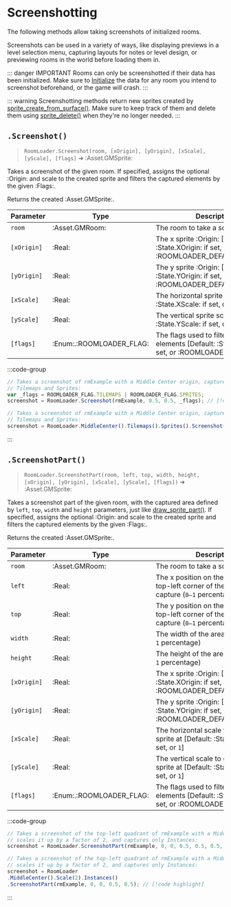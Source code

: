 # Screenshotting

The following methods allow taking screenshots of initialized rooms. 

Screenshots can be used in a variety of ways, like displaying previews in a level selection menu, capturing layouts for notes or level design, or previewing rooms in the world before loading them in.

::: danger IMPORTANT
Rooms can only be screenshotted if their data has been initialized. Make sure to [Initialize](/pages/api/roomLoader/data/#initialization) the data for any room you intend to screenshot beforehand, or the game will crash.
:::

::: warning
Screenshotting methods return new sprites created by [sprite_create_from_surface()](https://manual.gamemaker.io/monthly/en/GameMaker_Language/GML_Reference/Asset_Management/Sprites/Sprite_Manipulation/sprite_create_from_surface.htm).
Make sure to keep track of them and delete them using [sprite_delete()](https://manual.gamemaker.io/monthly/en/GameMaker_Language/GML_Reference/Asset_Management/Sprites/Sprite_Manipulation/sprite_delete.htm) when they're no longer needed.
:::

## `.Screenshot()`

> `RoomLoader.Screenshot(room, [xOrigin], [yOrigin], [xScale], [yScale], [flags]` ➜ :Asset.GMSprite:

Takes a screenshot of the given room. If specified, assigns the optional :Origin: and scale to the created sprite and filters the captured elements by the given :Flags:.

Returns the created :Asset.GMSprite:.

| Parameter | Type | Description |
|-----------|------|-------------|
| `room` | :Asset.GMRoom: | The room to take a screenshot of |
| `[xOrigin]` | :Real: | The x sprite :Origin: [Default: :State.XOrigin: if set, or :ROOMLOADER_DEFAULT_XORIGIN:] |
| `[yOrigin]` | :Real: | The y sprite :Origin: [Default: :State.YOrigin: if set, or :ROOMLOADER_DEFAULT_YORIGIN:] |
| `[xScale]` | :Real: | The horizontal sprite scale [Default: :State.XScale: if set, or `1`] |
| `[yScale]` | :Real: | The vertical sprite scale [Default: :State.YScale: if set, or `1`] |
| `[flags]` | :Enum:.:ROOMLOADER_FLAG: | The flags used to filter captured elements [Default: :State.Flags: if set, or :ROOMLOADER_FLAG:.`ALL`] |

:::code-group
```js [Regular]
// Takes a screenshot of rmExample with a Middle Center origin, captures only
// Tilemaps and Sprites:
var _flags = ROOMLOADER_FLAG.TILEMAPS | ROOMLOADER_FLAG.SPRITES;
screenshot = RoomLoader.Screenshot(rmExample, 0.5, 0.5, _flags); // [!code highlight]
```
```js [State]
// Takes a screenshot of rmExample with a Middle Center origin, captures only
// Tilemaps and Sprites:
screenshot = RoomLoader.MiddleCenter().Tilemaps().Sprites().Screenshot(rmExample); // [!code highlight]
```
:::

## `.ScreenshotPart()`

> `RoomLoader.ScreenshotPart(room, left, top, width, height, [xOrigin], [yOrigin], [xScale], [yScale], [flags])` ➜ :Asset.GMSprite:

Takes a screenshot part of the given room, with the captured area defined by `left`, `top`, `width` and `height` parameters, just like [draw_sprite_part()](https://manual.gamemaker.io/monthly/en/GameMaker_Language/GML_Reference/Drawing/Sprites_And_Tiles/draw_sprite_part.htm). If specified, assigns the optional :Origin: and scale to the created sprite and filters the captured elements by the given :Flags:.

Returns the created :Asset.GMSprite:.

| Parameter | Type | Description |
|-----------|------|-------------|
| `room` | :Asset.GMRoom: | The room to take a screenshot of |
| `left` | :Real: | The x position on the sprite of the top-left corner of the area to capture (`0–1` percentage) |
| `top` | :Real: | The y position on the sprite of the top-left corner of the area to capture (`0–1` percentage) |
| `width` | :Real: | The width of the area to capture (`0–1` percentage) |
| `height` | :Real: | The height of the area to capture (`0–1` percentage) |
| `[xOrigin]` | :Real: | The x sprite :Origin: [Default: :State.XOrigin: if set, or :ROOMLOADER_DEFAULT_XORIGIN:] |
| `[yOrigin]` | :Real: | The y sprite :Origin: [Default: :State.YOrigin: if set, or :ROOMLOADER_DEFAULT_YORIGIN:] |
| `[xScale]` | :Real: | The horizontal scale to create the sprite at [Default: :State.XScale: if set, or `1`] |
| `[yScale]` | :Real: | The vertical scale to create the sprite at [Default: :State.YScale: if set,  or `1`] |
| `[flags]` | :Enum:.:ROOMLOADER_FLAG: | The flags used to filter the captured elements [Default: :State.Flags: if set, or :ROOMLOADER_FLAG:.`ALL`] |

:::code-group
```js [Regular]
// Takes a screenshot of the top-left quadrant of rmExample with a Middle Center origin,
// scales it up by a factor of 2, and captures only Instances:
screenshot = RoomLoader.ScreenshotPart(rmExample, 0, 0, 0.5, 0.5, 0.5, 0.5, 2, 2, ROOMLOADER_FLAG.INSTANCES); // [!code highlight]
```
```js [State]
// Takes a screenshot of the top-left quadrant of rmExample with a Middle Center origin,
// scales it up by a factor of 2, and captures only Instances:
screenshot = RoomLoader
.MiddleCenter().Scale(2).Instances()
.ScreenshotPart(rmExample, 0, 0, 0.5, 0.5); // [!code highlight]
```
:::
